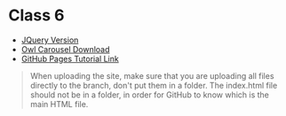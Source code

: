 # Class 6

- [JQuery Version](https://code.jquery.com/)
- [Owl Carousel Download](https://owlcarousel2.github.io/OwlCarousel2/)
- [GitHub Pages Tutorial Link](https://help.github.com/en/articles/configuring-a-publishing-source-for-github-pages)

> When uploading the site, make sure that you are uploading all files directly to the branch, don't put them in a folder. The index.html file should not be in a folder, in order for GitHub to know which is the main HTML file.
